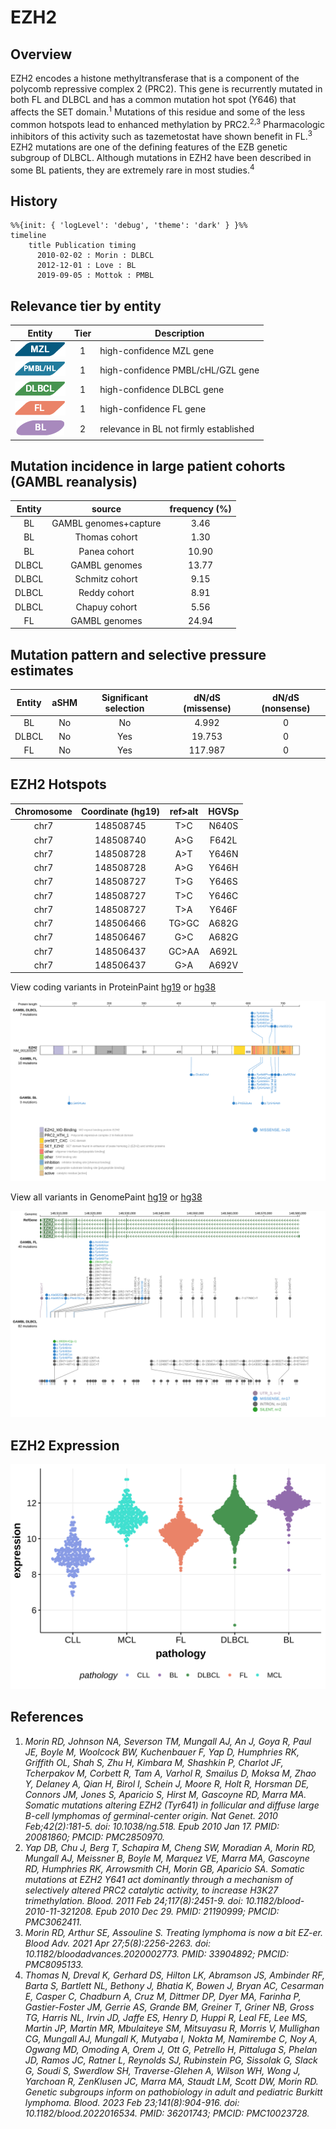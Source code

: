 
# EZH2

## Overview
EZH2 encodes a histone methyltransferase that is a component of the polycomb repressive complex 2 (PRC2). This gene is recurrently mutated in both FL and DLBCL and has a common mutation hot spot (Y646) that affects the SET domain.<sup>1</sup> Mutations of this residue and some of the less common hotspots lead to enhanced methylation by PRC2.<sup>2,3</sup> Pharmacologic inhibitors of this activity such as tazemetostat have shown benefit in FL.<sup>3</sup> EZH2 mutations are one of the defining features of the EZB genetic subgroup of DLBCL. Although mutations in EZH2 have been described in some BL patients, they are extremely rare in most studies.<sup>4</sup> 
## History
```mermaid
%%{init: { 'logLevel': 'debug', 'theme': 'dark' } }%%
timeline
    title Publication timing
      2010-02-02 : Morin : DLBCL
      2012-12-01 : Love : BL
      2019-09-05 : Mottok : PMBL
```

## Relevance tier by entity

|Entity|Tier|Description                           |
|:------:|:----:|--------------------------------------|
|![MZL](images/icons/MZL_tier1.png)|1|high-confidence MZL gene|
|![PMBL](images/icons/PMBL_tier1.png)|1|high-confidence PMBL/cHL/GZL gene|
|![DLBCL](images/icons/DLBCL_tier1.png) |1   |high-confidence DLBCL gene            |
|![FL](images/icons/FL_tier1.png)    |1   |high-confidence FL gene               |
|![BL](images/icons/BL_tier2.png)    |2   |relevance in BL not firmly established|





## Mutation incidence in large patient cohorts (GAMBL reanalysis)

|Entity|source               |frequency (%)|
|:------:|:---------------------:|:-------------:|
|BL    |GAMBL genomes+capture| 3.46        |
|BL    |Thomas cohort        | 1.30        |
|BL    |Panea cohort         |10.90        |
|DLBCL |GAMBL genomes        |13.77        |
|DLBCL |Schmitz cohort       | 9.15        |
|DLBCL |Reddy cohort         | 8.91        |
|DLBCL |Chapuy cohort        | 5.56        |
|FL    |GAMBL genomes        |24.94        |

## Mutation pattern and selective pressure estimates

|Entity|aSHM|Significant selection|dN/dS (missense)|dN/dS (nonsense)|
|:------:|:----:|:---------------------:|:----------------:|:----------------:|
|BL    |No  |No                   |  4.992         |0               |
|DLBCL |No  |Yes                  | 19.753         |0               |
|FL    |No  |Yes                  |117.987         |0               |




 ## EZH2 Hotspots

| Chromosome |Coordinate (hg19) | ref>alt | HGVSp | 
 | :---:| :---: | :--: | :---: |
| chr7 | 148508745 | T>C | N640S |
|chr7|148508740|A>G|F642L| 
| chr7 | 148508728 | A>T | Y646N |
| chr7 | 148508728 | A>G | Y646H |
| chr7 | 148508727 | T>G | Y646S |
| chr7 | 148508727 | T>C | Y646C |
| chr7 | 148508727 | T>A | Y646F |
|chr7|148506466|TG>GC|A682G|
|chr7|148506467|G>C|A682G|
|chr7|148506437|GC>AA|A692L|
|chr7|148506437|G>A|A692V|

View coding variants in ProteinPaint [hg19](https://morinlab.github.io/LLMPP/GAMBL/EZH2_protein.html)  or [hg38](https://morinlab.github.io/LLMPP/GAMBL/EZH2_protein_hg38.html)

![](images/proteinpaint/EZH2_NM_001203247.svg)

View all variants in GenomePaint [hg19](https://morinlab.github.io/LLMPP/GAMBL/EZH2.html)  or [hg38](https://morinlab.github.io/LLMPP/GAMBL/EZH2_hg38.html)

![](images/proteinpaint/EZH2.svg)

## EZH2 Expression
![](images/gene_expression/EZH2_by_pathology.svg)

## References

1. *Morin RD, Johnson NA, Severson TM, Mungall AJ, An J, Goya R, Paul JE, Boyle M, Woolcock BW, Kuchenbauer F, Yap D, Humphries RK, Griffith OL, Shah S, Zhu H, Kimbara M, Shashkin P, Charlot JF, Tcherpakov M, Corbett R, Tam A, Varhol R, Smailus D, Moksa M, Zhao Y, Delaney A, Qian H, Birol I, Schein J, Moore R, Holt R, Horsman DE, Connors JM, Jones S, Aparicio S, Hirst M, Gascoyne RD, Marra MA. Somatic mutations altering EZH2 (Tyr641) in follicular and diffuse large B-cell lymphomas of germinal-center origin. Nat Genet. 2010 Feb;42(2):181-5. doi: 10.1038/ng.518. Epub 2010 Jan 17. PMID: 20081860; PMCID: PMC2850970.*
2. *Yap DB, Chu J, Berg T, Schapira M, Cheng SW, Moradian A, Morin RD, Mungall AJ, Meissner B, Boyle M, Marquez VE, Marra MA, Gascoyne RD, Humphries RK, Arrowsmith CH, Morin GB, Aparicio SA. Somatic mutations at EZH2 Y641 act dominantly through a mechanism of selectively altered PRC2 catalytic activity, to increase H3K27 trimethylation. Blood. 2011 Feb 24;117(8):2451-9. doi: 10.1182/blood-2010-11-321208. Epub 2010 Dec 29. PMID: 21190999; PMCID: PMC3062411.*
3. *Morin RD, Arthur SE, Assouline S. Treating lymphoma is now a bit EZ-er. Blood Adv. 2021 Apr 27;5(8):2256-2263. doi: 10.1182/bloodadvances.2020002773. PMID: 33904892; PMCID: PMC8095133.*
4. *Thomas N, Dreval K, Gerhard DS, Hilton LK, Abramson JS, Ambinder RF, Barta S, Bartlett NL, Bethony J, Bhatia K, Bowen J, Bryan AC, Cesarman E, Casper C, Chadburn A, Cruz M, Dittmer DP, Dyer MA, Farinha P, Gastier-Foster JM, Gerrie AS, Grande BM, Greiner T, Griner NB, Gross TG, Harris NL, Irvin JD, Jaffe ES, Henry D, Huppi R, Leal FE, Lee MS, Martin JP, Martin MR, Mbulaiteye SM, Mitsuyasu R, Morris V, Mullighan CG, Mungall AJ, Mungall K, Mutyaba I, Nokta M, Namirembe C, Noy A, Ogwang MD, Omoding A, Orem J, Ott G, Petrello H, Pittaluga S, Phelan JD, Ramos JC, Ratner L, Reynolds SJ, Rubinstein PG, Sissolak G, Slack G, Soudi S, Swerdlow SH, Traverse-Glehen A, Wilson WH, Wong J, Yarchoan R, ZenKlusen JC, Marra MA, Staudt LM, Scott DW, Morin RD. Genetic subgroups inform on pathobiology in adult and pediatric Burkitt lymphoma. Blood. 2023 Feb 23;141(8):904-916. doi: 10.1182/blood.2022016534. PMID: 36201743; PMCID: PMC10023728.*

<!-- ORIGIN: morinSomaticMutationsAltering2010 -->
<!-- BL: loveGeneticLandscapeMutations2012 -->
<!-- FL: morinSomaticMutationsAltering2010 -->
<!-- BL: loveGeneticLandscapeMutations2012 -->
<!-- DLBCL: morinSomaticMutationsAltering2010 -->
<!-- PMBL: mottokIntegrativeGenomicAnalysis2019b -->
